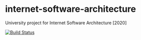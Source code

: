 # internet-software-architecture
University project for Internet Software Architecture [2020]

[![Build Status](https://travis-ci.com/nikolapantelic-ftn/internet-software-architecture.svg?branch=main)](https://travis-ci.com/nikolapantelic-ftn/internet-software-architecture)
